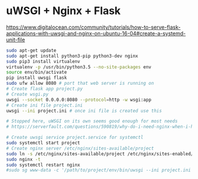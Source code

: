 # uWSGI + Nginx + Flask

https://www.digitalocean.com/community/tutorials/how-to-serve-flask-applications-with-uwsgi-and-nginx-on-ubuntu-16-04#create-a-systemd-unit-file

```sh
sudo apt-get update
sudo apt-get install python3-pip python3-dev nginx
sudo pip3 install virtualenv
virtualenv -p /usr/bin/python3.5 --no-site-packages env
source env/bin/activate
pip install uwsgi flask
sudo ufw allow 8080 # port that web server is running on
# Create flask app project.py
# Create wsgi.py
uwsgi --socket 0.0.0.0:8080 --protocol=http -w wsgi:app
# Create ini file project.ini
uwsgi --ini project.ini # once ini file is created use this

# Stopped here, uWSGI on its own seems good enough for most needs
# https://serverfault.com/questions/590819/why-do-i-need-nginx-when-i-have-uwsgi

# Create uwsgi service project.service for systemctl
sudo systemctl start project
# Create nginx server /etc/nginx/sites-available/project
sudo ln -s /etc/nginx/sites-available/project /etc/nginx/sites-enabled/
sudo nginx -t
sudo systemctl restart nginx
#sudo sg www-data -c '/path/to/project/env/bin/uwsgi --ini project.ini' # use this if you dont want uwsgi to be a service
```
